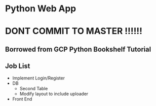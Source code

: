 # Python Web App
# DONT COMMIT TO MASTER !!!!!!

## Borrowed from GCP Python Bookshelf Tutorial

## Job List

- Implement Login/Register
- DB 
    - Second Table
    - Modify layout to include uploader  
- Front End
